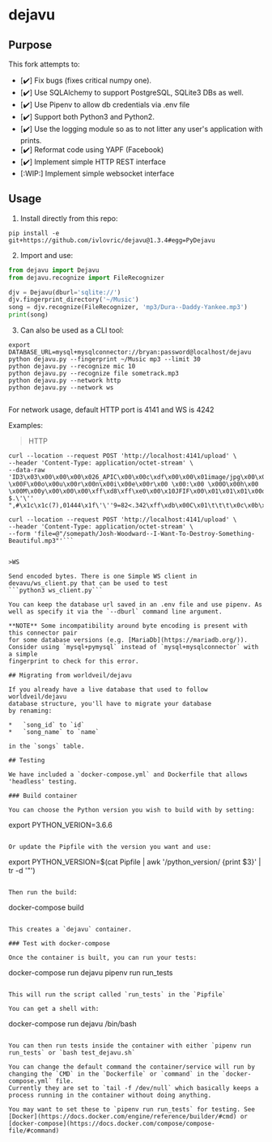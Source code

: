 # dejavu

## Purpose

This fork attempts to:

*   [:heavy_check_mark:] Fix bugs (fixes critical numpy one).
*   [:heavy_check_mark:] Use SQLAlchemy to support PostgreSQL, SQLite3 DBs as well.
*   [:heavy_check_mark:] Use Pipenv to allow db credentials via .env file
*   [:heavy_check_mark:] Support both Python3 and Python2.
*   [:heavy_check_mark:] Use the logging module so as to not litter any user's application with prints.
*   [:heavy_check_mark:] Reformat code using YAPF (Facebook)
*   [:heavy_check_mark:] Implement simple HTTP REST interface
*   [:WIP:] Implement simple websocket interface


## Usage

1.  Install directly from this repo:

```commandline
pip install -e git+https://github.com/ivlovric/dejavu@1.3.4#egg=PyDejavu
```

2.  Import and use:

```python
from dejavu import Dejavu
from dejavu.recognize import FileRecognizer

djv = Dejavu(dburl='sqlite://')
djv.fingerprint_directory('~/Music')
song = djv.recognize(FileRecognizer, 'mp3/Dura--Daddy-Yankee.mp3')
print(song)
```

3.  Can also be used as a CLI tool:

```commandline
export DATABASE_URL=mysql+mysqlconnector://bryan:password@localhost/dejavu
python dejavu.py --fingerprint ~/Music mp3 --limit 30
python dejavu.py --recognize mic 10
python dejavu.py --recognize file sometrack.mp3
python dejavu.py --network http
python dejavu.py --network ws


```

For network usage, default HTTP port is 4141 and WS is 4242

Examples:
> HTTP
```1.
curl --location --request POST 'http://localhost:4141/upload' \
--header 'Content-Type: application/octet-stream' \
--data-raw 'ID3\x03\x00\x00\x00\x026_APIC\x00\x00c\xdf\x00\x00\x01image/jpg\x00\x03\xff\xfeS\x00e\x00a\x00n\x00 \x00F\x00o\x00u\x00r\x00n\x00i\x00e\x00r\x00 \x00:\x00 \x00O\x00h\x00 \x00M\x00y\x00\x00\x00\xff\xd8\xff\xe0\x00\x10JFIF\x00\x01\x01\x01\x00d\x00d\x00\x00\xff\xdb\x00C\x00\x08\x06\x06\x07\x06\x05\x08\x07\x07\x07\t\t\x08\n\x0c\x14\r\x0c\x0b\x0b\x0c\x19\x12\x13\x0f\x14\x1d\x1a\x1f\x1e\x1d\x1a\x1c\x1c $.\'\'' ",#\x1c\x1c(7),01444\x1f\'\''9=82<.342\xff\xdb\x00C\x01\t\t\t\x0c\x0b\x0c\x18\r\r\x182!\x1c!22222222222222222222222222222222222222222222222222\xff\xc0\x00\x11\x08\x01\x90\x01\
```
```2.
curl --location --request POST 'http://localhost:4141/upload' \
--header 'Content-Type: application/octet-stream' \
--form 'file=@"/somepath/Josh-Woodward--I-Want-To-Destroy-Something-Beautiful.mp3"'```


>WS

Send encoded bytes. There is one Simple WS client in devavu/ws_client.py that can be used to test
```python3 ws_client.py```

You can keep the database url saved in an .env file and use pipenv. As
well as specify it via the `--dburl` command line argument.

**NOTE** Some incompatibility around byte encoding is present with this connector pair
for some database versions (e.g. [MariaDb](https://mariadb.org/)).
Consider using `mysql+pymysql` instead of `mysql+mysqlconnector` with a simple
fingerprint to check for this error.

## Migrating from worldveil/dejavu

If you already have a live database that used to follow worldveil/dejavu
database structure, you'll have to migrate your database
by renaming:

*   `song_id` to `id`
*   `song_name` to `name`

in the `songs` table.

## Testing

We have included a `docker-compose.yml` and Dockerfile that allows 'headless' testing.

### Build container

You can choose the Python version you wish to build with by setting:

```
export PYTHON_VERION=3.6.6
```

Or update the Pipfile with the version you want and use:

```
export PYTHON_VERSION=$(cat Pipfile | awk '/python_version/ {print $3}' | tr -d '"')
```

Then run the build:

```
docker-compose build
```

This creates a `dejavu` container.

### Test with docker-compose

Once the container is built, you can run your tests:

```
docker-compose run dejavu pipenv run run_tests
```

This will run the script called `run_tests` in the `Pipfile`

You can get a shell with:

```
docker-compose run dejavu /bin/bash
```

You can then run tests inside the container with either `pipenv run run_tests` or `bash test_dejavu.sh`

You can change the default command the container/service will run by changing the `CMD` in the `Dockerfile` or `command` in the `docker-compose.yml` file.
Currently they are set to `tail -f /dev/null` which basically keeps a process running in the container without doing anything.

You may want to set these to `pipenv run run_tests` for testing. See [Docker](https://docs.docker.com/engine/reference/builder/#cmd) or [docker-compose](https://docs.docker.com/compose/compose-file/#command)
